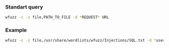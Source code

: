 ### Standart query
```bash
wfuzz -c -z file,PATH_TO_FILE -d *REQUEST* URL
```
### Example
```bash
wfuzz -c -z file,/usr/share/wordlists/wfuzz/Injections/SQL.txt -d *username=1&password=FUZZ* 10.115.97.129/index.php
```
